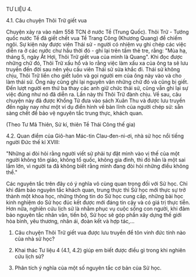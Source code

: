 TƯ LIỆU 4.

4.1. Câu chuyện Thôi Trữ giết vua

Chuyện xảy ra vào năm 558 TCN ở nước Tề (Trung Quốc). Thôi Trữ - Tướng quốc nước Tề đã giết chết vua Tề Trang Công (Khương Quang) để chiếm ngôi. Sự kiện này được viên Thái sử - người có nhiệm vụ ghi chép các việc diễn ra ở các nước chư hầu thời đó - ghi lại trên tấm thẻ tre, rằng: "Mùa hạ, tháng 5, ngày Ất Hợi, Thôi Trữ giết vua của mình là Quang". Khi đọc được những chữ đó, Thôi Trữ xấu hổ và lo rằng việc làm xấu xa của ông ta sẽ lưu truyền đến đời sau nên yêu cầu viên Thái sử sửa khắc đi. Thái sử không chịu, Thôi Trữ liền cho giết luôn và gọi người em của ông này vào và cho làm thái sử. Ông này cũng ghi lại nguyên văn những chữ đó và cũng bị giết. Đến lượt người em thứ ba thay các anh giữ chức thái sử, cũng vẫn ghi lại sự việc đúng như nó đã diễn ra. Lần này thì Thôi Trữ đành chịu. Về sau, câu chuyện này đã được Khổng Tử đưa vào sách Xuân Thu và được lưu truyền đến ngày nay như một ví dụ điển hình về bản lĩnh của người chép sử: sẵn sàng chết để bảo vệ nguyên tắc trung thực, khách quan.

(Theo Tư Mã Thiên, Sử kí, thiên Tề Thái Công thế gia)

4.2. Quan điểm của Giô-han Mác-tin Clau-đen-ni-ơi, nhà sử học nổi tiếng người Đức thế kỉ XVIII:

"Những ai đòi hỏi rằng người viết sử phải tự đặt mình vào vị thế của một người không tôn giáo, không tổ quốc, không gia đình, thì đó hẳn là một sai lầm lớn, vì người ta đã không biết rằng mình đang đòi hỏi những điều không thể."

Các nguyên tắc trên đây có ý nghĩa vô cùng quan trọng đối với Sử học. Chỉ khi đảm bảo nguyên tắc khách quan, trung thực thì Sử học mới thực sự trở thành một khoa học, những thông tin do Sử học cung cấp, những bài học kinh nghiệm do Sử học đúc kết được mới đáng tin cậy và có giá trị thực tiễn. Hơn nữa, nghiên cứu lịch sử là nhằm phục vụ cuộc sống con người, khi đảm bảo nguyên tắc nhân văn, tiến bộ, Sử học sẽ góp phần xây dựng thế giới hòa bình, yêu thương, nhân ái, đoàn kết và hợp tác,...

1. Câu chuyện Thôi Trữ giết vua được lưu truyền để tôn vinh đức tính nào của nhà sử học?

2. Khai thác Tư liệu 4 (4.1, 4.2) giúp em biết được điều gì trong khi nghiên cứu lịch sử?

3. Phân tích ý nghĩa của một số nguyên tắc cơ bản của Sử học.